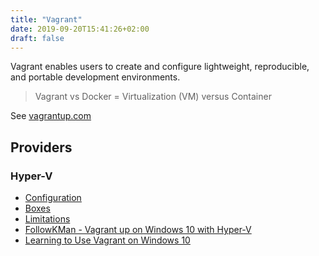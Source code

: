 ```yaml
---
title: "Vagrant"
date: 2019-09-20T15:41:26+02:00
draft: false
---
```


Vagrant enables users to create and configure lightweight, reproducible, and portable development environments.

> Vagrant vs Docker = Virtualization (VM) versus Container

See [vagrantup.com](https://www.vagrantup.com/)

## Providers

### Hyper-V

- [Configuration](https://www.vagrantup.com/docs/hyperv/configuration.html)
- [Boxes](https://app.vagrantup.com/boxes/search?provider=hyperv)
- [Limitations](https://www.vagrantup.com/docs/hyperv/limitations.html)
- [FollowKMan - Vagrant up on Windows 10 with Hyper-V](https://followkman.com/2016/07/27/vagrant-up-on-windows-10-with-hyper-v/)
- [Learning to Use Vagrant on Windows 10](https://blogs.technet.microsoft.com/virtualization/2017/07/06/vagrant-and-hyper-v-tips-and-tricks/)
